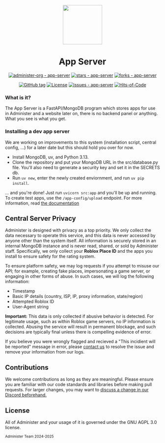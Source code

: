 <div align = "center">
<img src="https://github.com/administer-org/app-server/blob/main/assets/adm.png?raw=true" width="128">

# App Server

[![administer-org - app-server](https://img.shields.io/static/v1?label=administer-org&message=app-server&color=green&logo=github)](https://github.com/administer-org/app-server "Go to GitHub repo") [![stars - app-server](https://img.shields.io/github/stars/administer-org/app-server?style=social)](https://github.com/administer-org/app-server) [![forks - app-server](https://img.shields.io/github/forks/administer-org/app-server?style=social)](https://github.com/administer-org/app-server)

[![GitHub tag](https://img.shields.io/github/tag/administer-org/app-server?include_prereleases=&sort=semver&color=green)](https://github.com/administer-org/app-server/releases/) [![License](https://img.shields.io/badge/License-AGPL--3.0-green)](#license) [![issues - app-server](https://img.shields.io/github/issues/administer-org/app-server)](https://github.com/administer-org/app-server/issues) [![Hits-of-Code](https://hitsofcode.com/github/administer-org/app-server?branch=main)](https://hitsofcode.com/github/administer-org/app-server/view?branch=main)

</div>


### What is it?

The App Server is a FastAPI/MongoDB program which stores apps for use in Administer and a website later on, there is no backend panel or anything. What you see is what you get.

### Installing a dev app server

We are working on improvements to this system (installation script, central config, ...) for a later date but this should hold you over for now.

- Install MongoDB, uv, and Python 3.13.
- Clone the repository and put your MongoDB URL in the src/database.py file. You'll also need to generate a security key and set it in the SECRETS db.
- Run `uv new`, enter the newly created enviornment, and run `uv pip install`. 

<!-- TODO: app server docs? -->
... and you're done! Just run `uvicorn src:app` and you'll be up and running. To create test apps, use the `/app-config/upload` endpoint. For more information, read [the documentation]() 

## Central Server Privacy

Administer is designed with privacy as a top priority. We only collect the data necessary to operate this service, and this data is never accessed by anyone other than the system itself. All information is securely stored in an internal MongoDB instance and is never read, shared, or sold by Administer staff. Specifically, we only collect your **Roblox Place ID** and the apps you install to ensure safety for the rating system.

To ensure platform safety, we may log requests if you attempt to misuse our API; for example, creating fake places, impersonating a game server, or engaging in other forms of abuse. In such cases, we will log the following information:

- Timestamp
- Basic IP details (country, ISP, IP, proxy information, state/region)
- Attempted Roblox ID
- User-Agent string

**Important:** This data is only collected if abusive behavior is detected. For legitimate usage, such as within Roblox game servers, no IP information is collected. Abusing the service will result in permanent blockage, and such decisions are typically final unless there is compelling evidence of error.

If you believe you were wrongly flagged and recieved a "This incidient will be reported" message in error, please [contact us](mailto:administer-team@notpyx.me) to resolve the issue and remove your information from our logs.

## Contributions

We welcome contributions as long as they are meaningful. Please ensure you are familiar with our code standards and libraries before making pull requests. For larger changes, you may want to [discuss a change in our Discord beforehand.](https://administer.notpyx.me/to/discord)


## License

All of Administer and your usage of it is governed under the GNU AGPL 3.0 license.

<small>Administer Team 2024-2025</small>
